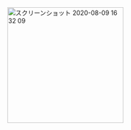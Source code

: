 <img width="262" alt="スクリーンショット 2020-08-09 16 32 09" src="https://user-images.githubusercontent.com/50798936/89727283-07bf9b00-da5e-11ea-8820-b13aaf659089.png">
